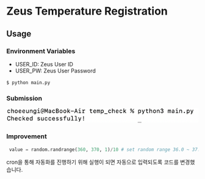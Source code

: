 # Zeus Temperature Registration

## Usage



### Environment Variables

* USER_ID: Zeus User ID
* USER_PW: Zeus User Password

```bash
$ python main.py
```

### Submission

<img src= "https://raw.githubusercontent.com/ChoiEungi/git-blog-image/upload/img/202110312311075.png">





### Improvement

```python
 value = random.randrange(360, 370, 1)/10 # set random range 36.0 ~ 37.0
```

cron을 통해 자동화를 진행하기 위해 실행이 되면 자동으로 입력되도록 코드를 변경했습니다.







